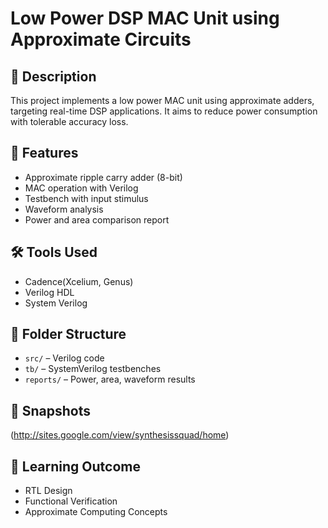 # Low Power DSP MAC Unit using Approximate Circuits

## 📌 Description
This project implements a low power MAC unit using approximate adders, targeting real-time DSP applications. It aims to reduce power consumption with tolerable accuracy loss.

## 🚀 Features
- Approximate ripple carry adder (8-bit)
- MAC operation with Verilog
- Testbench with input stimulus
- Waveform analysis 
- Power and area comparison report

## 🛠 Tools Used
- Cadence(Xcelium, Genus)
- Verilog HDL
- System Verilog

## 📁 Folder Structure
- `src/` – Verilog code
- `tb/` – SystemVerilog testbenches
- `reports/` – Power, area, waveform results

## 📸 Snapshots
(http://sites.google.com/view/synthesissquad/home)
## 🧠 Learning Outcome
- RTL Design
- Functional Verification
- Approximate Computing Concepts

